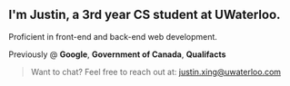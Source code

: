 ## I'm Justin, a 3rd year CS student at UWaterloo.

Proficient in front-end and back-end web development.

Previously @ **Google**, **Government of Canada**, **Qualifacts**

> Want to chat?
Feel free to reach out at: justin.xing@uwaterloo.com
